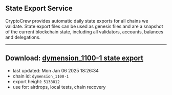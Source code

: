 ## State Export Service
CryptoCrew provides automatic daily state exports for all chains we validate. State export files can be used as genesis files and are a snapshot of the current blockchain state, including all validators, accounts, balances and delegations.

---
**Download: [dymension_1100-1 state export](https://dl-eu2.ccvalidators.com/SERVICE/dymension/dymension_1100-1_export_5138812.json)**
---

- last updated: Mon Jan 06 2025 18:26:34
- chain id: `dymension_1100-1`
- export height: `5138812`
- use for: airdrops, local tests, chain recovery

